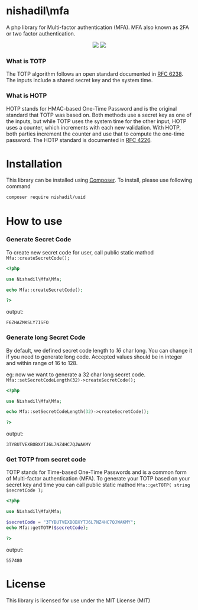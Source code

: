 # nishadil\mfa
A php library for Multi-factor authentication (MFA). MFA also known as 2FA or two factor authentication.

<div align="center">
    <img src="https://img.shields.io/badge/version-1.0.1-008feb.svg">
    <img src="https://img.shields.io/badge/❤-Nidhadil-008feb.svg">
</div>

### What is TOTP
The TOTP algorithm follows an open standard documented in [RFC 6238][RFC6238]. The inputs include a shared secret key and the system time.

### What is HOTP
HOTP stands for HMAC-based One-Time Password and is the original standard that TOTP was based on. Both methods use a secret key as one of the inputs, but while TOTP uses the system time for the other input, HOTP uses a counter, which increments with each new validation. With HOTP, both parties increment the counter and use that to compute the one-time password.
The HOTP standard is documented in [RFC 4226][RFC4226].



# Installation
This library can be installed using [Composer][GETCOMPOSER]. To install, please use following command
```bash
composer require nishadil/uuid
```

# How to use


### Generate Secret Code
To create new secret code for user, call public static mathod `Mfa::createSecretCode();`

```php
<?php

use Nishadil\Mfa\Mfa;

echo Mfa::createSecretCode();

?>
```

output:
```text
F6ZHAZMKSLY7ISFO
```

### Generate long Secret Code

By default, we defined secret code length to *16* char long. You can change it if you need to generate long code. Accepted values should be in integer and within range of 16 to 128.

eg: now we want to generate a 32 char long secret code. `Mfa::setSecretCodeLength(32)->createSecretCode();`

```php
<?php

use Nishadil\Mfa\Mfa;

echo Mfa::setSecretCodeLength(32)->createSecretCode();

?>
```

output:
```text
3TYBUTVEXBOBXYTJ6L7NZ4HC7QJWAKMY
```


### Get TOTP from secret code

TOTP stands for Time-based One-Time Passwords and is a common form of Multi-factor authentication (MFA). To generate your TOTP based on your secret key and time you can call public static mathod `Mfa::getTOTP( string $secretCode );`


```php
<?php

use Nishadil\Mfa\Mfa;

$secretCode = "3TYBUTVEXBOBXYTJ6L7NZ4HC7QJWAKMY";
echo Mfa::getTOTP($secretCode);

?>
```

output:
```text
557480
```

# License
This library is licensed for use under the MIT License (MIT)




[RFC6238]: <https://datatracker.ietf.org/doc/html/rfc6238>
[RFC4226]: <https://datatracker.ietf.org/doc/html/rfc4226>
[GETCOMPOSER]: <https://getcomposer.org/>